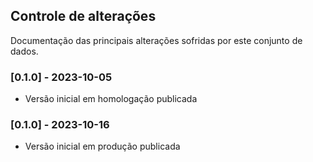 ## Controle de alterações

Documentação das principais alterações sofridas por este conjunto de dados.

### [0.1.0] - 2023-10-05

- Versão inicial em homologação publicada

### [0.1.0] - 2023-10-16

- Versão inicial em produção publicada